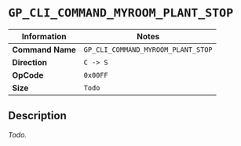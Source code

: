 # `GP_CLI_COMMAND_MYROOM_PLANT_STOP`

| Information               | Notes |
|---                        |---    |
| **Command Name**          | `GP_CLI_COMMAND_MYROOM_PLANT_STOP` |
| **Direction**             | `C -> S` |
| **OpCode**                | `0x00FF` |
| **Size**                  | `Todo` |

## Description

_Todo._